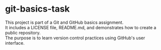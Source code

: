 # git-basics-task
This project is part of a Git and GitHub basics assignment.  
It includes a LICENSE file, README.md, and demonstrates how to create a public repository.  
The purpose is to learn version control practices using GitHub's user interface.
